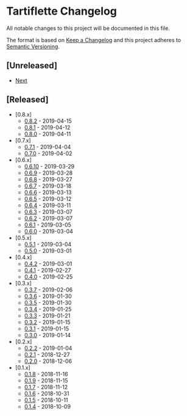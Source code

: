 # Tartiflette Changelog

All notable changes to this project will be documented in this file.

The format is based on [Keep a Changelog](http://keepachangelog.com/en/1.0.0/)
and this project adheres to [Semantic Versioning](http://semver.org/spec/v2.0.0.html).

## [Unreleased]

- [Next](./changelogs/next.md)

## [Released]

- [0.8.x]
  - [0.8.2](./changelogs/0.8.2.md) - 2019-04-15
  - [0.8.1](./changelogs/0.8.1.md) - 2019-04-12
  - [0.8.0](./changelogs/0.8.0.md) - 2019-04-11
- [0.7.x]
  - [0.7.1](./changelogs/0.7.1.md) - 2019-04-04
  - [0.7.0](./changelogs/0.7.0.md) - 2019-04-02
- [0.6.x]
  - [0.6.10](./changelogs/0.6.10.md) - 2019-03-29
  - [0.6.9](./changelogs/0.6.9.md) - 2019-03-28
  - [0.6.8](./changelogs/0.6.8.md) - 2019-03-27
  - [0.6.7](./changelogs/0.6.7.md) - 2019-03-18
  - [0.6.6](./changelogs/0.6.6.md) - 2019-03-13
  - [0.6.5](./changelogs/0.6.5.md) - 2019-03-12
  - [0.6.4](./changelogs/0.6.4.md) - 2019-03-11
  - [0.6.3](./changelogs/0.6.3.md) - 2019-03-07
  - [0.6.2](./changelogs/0.6.2.md) - 2019-03-07
  - [0.6.1](./changelogs/0.6.1.md) - 2019-03-05
  - [0.6.0](./changelogs/0.6.0.md) - 2019-03-04
- [0.5.x]
  - [0.5.1](./changelogs/0.5.1.md) - 2019-03-04
  - [0.5.0](./changelogs/0.5.0.md) - 2019-03-01
- [0.4.x]
  - [0.4.2](./changelogs/0.4.2.md) - 2019-03-01
  - [0.4.1](./changelogs/0.4.1.md) - 2019-02-27
  - [0.4.0](./changelogs/0.4.0.md) - 2019-02-25
- [0.3.x]
  - [0.3.7](./changelogs/0.3.7.md) - 2019-02-06
  - [0.3.6](./changelogs/0.3.6.md) - 2019-01-30
  - [0.3.5](./changelogs/0.3.5.md) - 2019-01-30
  - [0.3.4](./changelogs/0.3.4.md) - 2019-01-25
  - [0.3.3](./changelogs/0.3.3.md) - 2019-01-21
  - [0.3.2](./changelogs/0.3.2.md) - 2019-01-15
  - [0.3.1](./changelogs/0.3.1.md) - 2019-01-15
  - [0.3.0](./changelogs/0.3.0.md) - 2019-01-14
- [0.2.x]
  - [0.2.2](./changelogs/0.2.2.md) - 2019-01-04
  - [0.2.1](./changelogs/0.2.1.md) - 2018-12-27
  - [0.2.0](./changelogs/0.2.0.md) - 2018-12-06
- [0.1.x]
  - [0.1.8](./changelogs/0.1.9.md) - 2018-11-16
  - [0.1.9](./changelogs/0.1.8.md) - 2018-11-15
  - [0.1.7](./changelogs/0.1.7.md) - 2018-11-12
  - [0.1.6](./changelogs/0.1.6.md) - 2018-10-31
  - [0.1.5](./changelogs/0.1.5.md) - 2018-10-11
  - [0.1.4](./changelogs/0.1.4.md) - 2018-10-09
